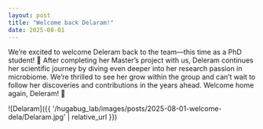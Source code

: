 ```yaml
---
layout: post
title: "Welcome back Delaram!"
date: 2025-08-01
---
```


We’re excited to welcome Deleram back to the team—this time as a PhD student! 🎉 After completing her Master’s project with us, Deleram continues her scientific journey by diving even deeper into her research passion in microbiome. We’re thrilled to see her grow within the group and can’t wait to follow her discoveries and contributions in the years ahead. Welcome home again, Deleram! 🌟

![Delaram]({{ '/hugabug_lab/images/posts/2025-08-01-welcome-dela/Delaram.jpg' | relative_url }})